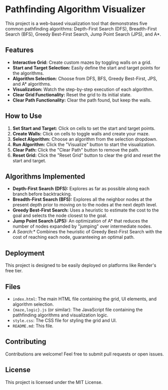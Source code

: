 # Pathfinding Algorithm Visualizer

This project is a web-based visualization tool that demonstrates five common pathfinding algorithms: Depth-First Search (DFS), Breadth-First Search (BFS), Greedy Best-First Search, Jump Point Search (JPS), and A*.

## Features

* **Interactive Grid:** Create custom mazes by toggling walls on a grid.
* **Start and Target Selection:** Easily define the start and target points for the algorithms.
* **Algorithm Selection:** Choose from DFS, BFS, Greedy Best-First, JPS, and A* algorithms.
* **Visualization:** Watch the step-by-step execution of each algorithm.
* **Clear Grid Functionality:** Reset the grid to its initial state.
* **Clear Path Functionality:** Clear the path found, but keep the walls.

## How to Use

1.  **Set Start and Target:** Click on cells to set the start and target points.
2.  **Create Walls:** Click on cells to toggle walls and create your maze.
3.  **Select Algorithm:** Choose an algorithm from the selection dropdown.
4.  **Run Algorithm:** Click the "Visualize" button to start the visualization.
5.  **Clear Path:** Click the "Clear Path" button to remove the path.
6.  **Reset Grid:** Click the "Reset Grid" button to clear the grid and reset the start and target.

## Algorithms Implemented

* **Depth-First Search (DFS):** Explores as far as possible along each branch before backtracking.
* **Breadth-First Search (BFS):** Explores all the neighbor nodes at the present depth prior to moving on to the nodes at the next depth level.
* **Greedy Best-First Search:** Uses a heuristic to estimate the cost to the goal and selects the node closest to the goal.
* **Jump Point Search (JPS):** An optimization of A* that reduces the number of nodes expanded by "jumping" over intermediate nodes.
* **A* Search:** Combines the heuristic of Greedy Best-First Search with the cost of reaching each node, guaranteeing an optimal path.

## Deployment

This project is designed to be easily deployed on platforms like Render's free tier.


## Files

* `index.html`: The main HTML file containing the grid, UI elements, and algorithm selection.
* `{maze,logic}.js` (or similar): The JavaScript file containing the pathfinding algorithms and visualization logic.
* `style.css`: The CSS file for styling the grid and UI.
* `README.md`: This file.

## Contributing

Contributions are welcome! Feel free to submit pull requests or open issues.

## License

This project is licensed under the MIT License.
